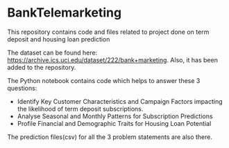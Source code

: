 # BankTelemarketing
This repository contains code and files related to project done on term deposit and housing loan prediction

The dataset can be found here: https://archive.ics.uci.edu/dataset/222/bank+marketing. Also, it has been added to the repository.

The Python notebook contains code which helps to answer these 3 questions:
- Identify Key Customer Characteristics and Campaign Factors impacting the likelihood of term deposit subscriptions.
- Analyse Seasonal and Monthly Patterns for Subscription Predictions
- Profile Financial and Demographic Traits for Housing Loan Potential

The prediction files(csv) for all the 3 problem statements are also there.
